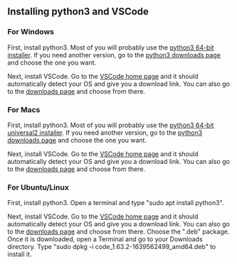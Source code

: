 ## Installing python3 and VSCode

### For Windows

First, install python3. Most of you will probably use the [python3 64-bit installer](https://www.python.org/ftp/python/3.10.1/python-3.10.1-amd64.exe). If you need another version, go to the [python3 downloads page](https://www.python.org/downloads/windows/) and choose the one you want.

Next, install VSCode. Go to the [VSCode home page](https://code.visualstudio.com/) and it should automatically detect your OS and give you a download link. You can also go to the [downloads page](https://code.visualstudio.com/#alt-downloads) and choose from there.

### For Macs

First, install python3. Most of you will probably use the [python3 64-bit universal2 installer](https://www.python.org/ftp/python/3.10.1/python-3.10.1-macos11.pkg). If you need another version, go to the [python3 downloads page](https://www.python.org/downloads/macos/) and choose the one you want.

Next, install VSCode. Go to the [VSCode home page](https://code.visualstudio.com/) and it should automatically detect your OS and give you a download link. You can also go to the [downloads page](https://code.visualstudio.com/#alt-downloads) and choose from there.

### For Ubuntu/Linux

First, install python3. Open a terminal and type "sudo apt install python3".

Next, install VSCode. Go to the [VSCode home page](https://code.visualstudio.com/) and it should automatically detect your OS and give you a download link. You can also go to the [downloads page](https://code.visualstudio.com/#alt-downloads) and choose from there. Choose the ".deb" package. Once it is downloaded, open a Terminal and go to your Downloads directory. Type "sudo dpkg -i code_1.63.2-1639562499_amd64.deb" to install it.